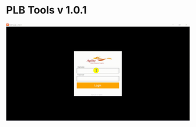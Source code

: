 # PLB Tools v 1.0.1

![Loginpage](https://raw.githubusercontent.com/wsnx/AgilityTools/master/Sample.gif)


